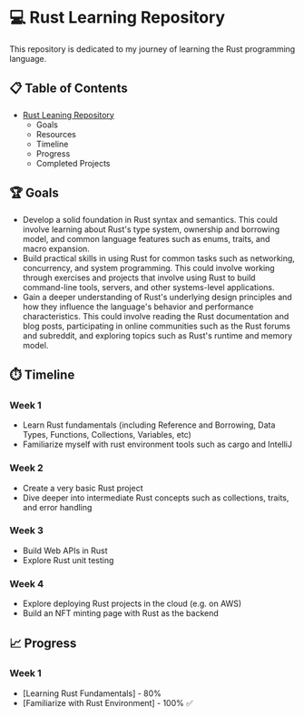 # 💻 Rust Learning Repository

This repository is dedicated to my journey of learning the Rust programming language.

## 📋 Table of Contents
* [Rust Leaning Repository](https://github.com/Jmbaldonado/learning-rust)
  * Goals
  * Resources
  * Timeline
  * Progress
  * Completed Projects

## 🏆 Goals
* Develop a solid foundation in Rust syntax and semantics. This could involve learning about Rust's type system, ownership and borrowing model, and common language features such as enums, traits, and macro expansion.
* Build practical skills in using Rust for common tasks such as networking, concurrency, and system programming. This could involve working through exercises and projects that involve using Rust to build command-line tools, servers, and other systems-level applications.
* Gain a deeper understanding of Rust's underlying design principles and how they influence the language's behavior and performance characteristics. This could involve reading the Rust documentation and blog posts, participating in online communities such as the Rust forums and subreddit, and exploring topics such as Rust's runtime and memory model.

## ⏱️ Timeline
### Week 1
* Learn Rust fundamentals (including Reference and Borrowing, Data Types, Functions, Collections, Variables, etc)
* Familiarize myself with rust environment tools such as cargo and IntelliJ
### Week 2
* Create a very basic Rust project
* Dive deeper into intermediate Rust concepts such as collections, traits, and error handling
### Week 3
* Build Web APIs in Rust
* Explore Rust unit testing
### Week 4
* Explore deploying Rust projects in the cloud (e.g. on AWS)
* Build an NFT minting page with Rust as the backend

##  📈 Progress
### Week 1
* [Learning Rust Fundamentals] - 80%
* [Familiarize with Rust Environment] - 100% ✅